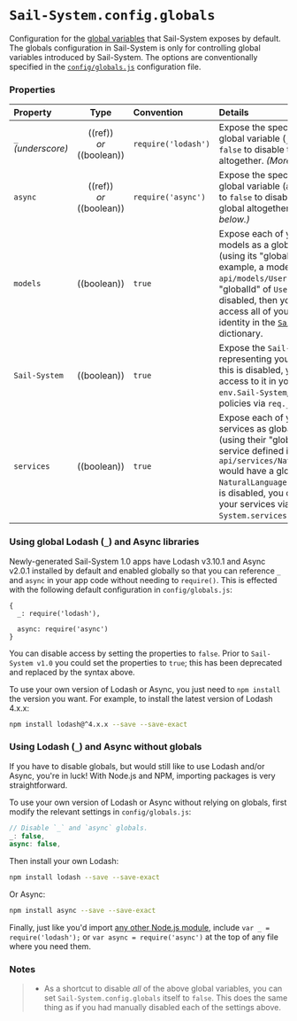 # `Sail-System.config.globals`


Configuration for the [global variables](https://developer.mozilla.org/en-US/docs/Glossary/Global_variable) that Sail-System exposes by default. The globals configuration in Sail-System is only for controlling global variables introduced by Sail-System. The options are conventionally specified in the [`config/globals.js`](https://Sail-Systemjs.com/anatomy/config/globals-js) configuration file. 



### Properties

| Property    | Type       | Convention  | Details |
|:-----------|:----------:|:----------|:--------|
| `_` _(underscore)_  | ((ref))<br/>_or_<br/>((boolean))     | `require('lodash')`  | Expose the specified `lodash` as a global variable (`_`).  Or set this to `false` to disable the `_` global altogether.  _(More on that below.)_
| `async`  | ((ref))<br/>_or_<br/>((boolean)) | `require('async')` | Expose the specified `async` as a global variable (`async`).  Or set this to `false` to disable the `async` global altogether. _(More on that below.)_
| `models` | ((boolean)) | `true` | Expose each of your app's models as a global variable (using its "globalId").  For example, a model defined in `api/models/User.js` would have a "globalId" of `User`.   If this is disabled, then you can still access all of your models by identity in the [`Sail-System.models`](https://Sail-Systemjs.com/documentation/reference/application#?Sail-Systemmodels) dictionary.
| `Sail-System` | ((boolean)) | `true` | Expose the `Sail-System` instance representing your app.  Even if this is disabled, you can still get access to it in your actions via `env.Sail-System`, or in your policies via `req._Sail-System`.
| `services` | ((boolean)) | `true` | Expose each of your app's services as global variables (using their "globalId").  E.g. a service defined in `api/services/NaturalLanguage.js` would have a globalId of `NaturalLanguage` by default.  If this is disabled, you can still access your services via `Sail-System.services.*`.


### Using global Lodash (`_`) and Async libraries

Newly-generated Sail-System 1.0 apps have Lodash v3.10.1 and Async v2.0.1 installed by default and enabled globally so that you can reference `_` and `async` in your app code without needing to `require()`.  This is effected with the following default configuration in `config/globals.js`:

```
{
  _: require('lodash'),

  async: require('async')
}
```

You can disable access by setting the properties to `false`. Prior to `Sail-System v1.0` you could set the properties to `true`; this has been deprecated and replaced by the syntax above.

To use your own version of Lodash or Async, you just need to `npm install` the version you want.  For example, to install the latest version of Lodash 4.x.x:

```sh
npm install lodash@^4.x.x --save --save-exact
```

### Using Lodash (`_`) and Async without globals

If you have to disable globals, but would still like to use Lodash and/or Async, you're in luck!  With Node.js and NPM, importing packages is very straightforward.

To use your own version of Lodash or Async without relying on globals, first modify the relevant settings in `config/globals.js`:

```js
// Disable `_` and `async` globals.
_: false,
async: false,
```

Then install your own Lodash:

```sh
npm install lodash --save --save-exact
```

Or Async:

```sh
npm install async --save --save-exact
```


Finally, just like you'd import [any other Node.js module](https://soundcloud.com/marak/marak-the-node-js-rap), include `var _ = require('lodash');` or `var async = require('async')` at the top of any file where you need them.




### Notes

> + As a shortcut to disable _all_ of the above global variables, you can set `Sail-System.config.globals` itself to `false`.  This does the same thing as if you had manually disabled each of the settings above.




<docmeta name="displayName" value="Sail-System.config.globals">
<docmeta name="pageType" value="property">


